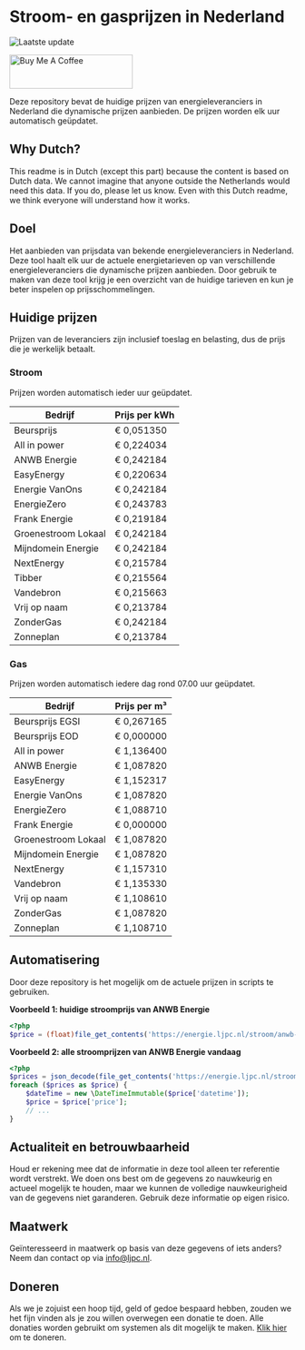 # Stroom- en gasprijzen in Nederland

![Laatste update](https://img.shields.io/badge/laatste%20update-2024--01--28%2010%3A00%20CET-brightgreen)

<a href="https://www.buymeacoffee.com/Lars-" target="_blank"><img src="https://cdn.buymeacoffee.com/buttons/v2/default-orange.png" alt="Buy Me A Coffee" height="60" style="height: 60px !important;width: 217px !important;" ></a>

Deze repository bevat de huidige prijzen van energieleveranciers in Nederland die dynamische prijzen aanbieden. De prijzen worden elk uur automatisch geüpdatet.

## Why Dutch?

This readme is in Dutch (except this part) because the content is based on Dutch data. We cannot imagine that anyone outside the Netherlands would need this data. If you do, please let us know. Even with this Dutch readme, we think
everyone will understand how it works.

## Doel

Het aanbieden van prijsdata van bekende energieleveranciers in Nederland. Deze tool haalt elk uur de actuele energietarieven op van verschillende energieleveranciers die dynamische prijzen aanbieden. Door gebruik te maken van deze tool
krijg je een overzicht van de huidige tarieven en kun je beter inspelen op prijsschommelingen.

## Huidige prijzen

Prijzen van de leveranciers zijn inclusief toeslag en belasting, dus de prijs die je werkelijk betaalt.

### Stroom

Prijzen worden automatisch ieder uur geüpdatet.

 Bedrijf | Prijs per kWh 
---------|---------------
Beursprijs | € 0,051350
All in power | € 0,224034
ANWB Energie | € 0,242184
EasyEnergy | € 0,220634
Energie VanOns | € 0,242184
EnergieZero | € 0,243783
Frank Energie | € 0,219184
Groenestroom Lokaal | € 0,242184
Mijndomein Energie | € 0,242184
NextEnergy | € 0,215784
Tibber | € 0,215564
Vandebron | € 0,215663
Vrij op naam | € 0,213784
ZonderGas | € 0,242184
Zonneplan | € 0,213784


### Gas

Prijzen worden automatisch iedere dag rond 07.00 uur geüpdatet.

 Bedrijf | Prijs per m³ 
---------|--------------
Beursprijs EGSI | € 0,267165
Beursprijs EOD | € 0,000000
All in power | € 1,136400
ANWB Energie | € 1,087820
EasyEnergy | € 1,152317
Energie VanOns | € 1,087820
EnergieZero | € 1,088710
Frank Energie | € 0,000000
Groenestroom Lokaal | € 1,087820
Mijndomein Energie | € 1,087820
NextEnergy | € 1,157310
Vandebron | € 1,135330
Vrij op naam | € 1,108610
ZonderGas | € 1,087820
Zonneplan | € 1,108710


## Automatisering

Door deze repository is het mogelijk om de actuele prijzen in scripts te gebruiken.

**Voorbeeld 1: huidige stroomprijs van ANWB Energie**

```php
<?php
$price = (float)file_get_contents('https://energie.ljpc.nl/stroom/anwb-energie-nu.txt');

```

**Voorbeeld 2: alle stroomprijzen van ANWB Energie vandaag**

```php
<?php
$prices = json_decode(file_get_contents('https://energie.ljpc.nl/stroom/all-in-power-vandaag.json'),true);
foreach ($prices as $price) {
    $dateTime = new \DateTimeImmutable($price['datetime']);
    $price = $price['price'];
    // ...
}
```

## Actualiteit en betrouwbaarheid

Houd er rekening mee dat de informatie in deze tool alleen ter referentie wordt verstrekt. We doen ons best om de gegevens zo nauwkeurig en actueel mogelijk te houden, maar we kunnen de volledige nauwkeurigheid van de gegevens niet
garanderen. Gebruik deze informatie op eigen risico.

## Maatwerk

Geïnteresseerd in maatwerk op basis van deze gegevens of iets anders? Neem dan contact op
via [info@ljpc.nl](mailto:info@ljpc.nl?subject=Energie%20prijzen).

## Doneren

Als we je zojuist een hoop tijd, geld of gedoe bespaard hebben, zouden we het fijn vinden als je zou willen overwegen een
donatie te doen. Alle donaties worden gebruikt om systemen als dit mogelijk te
maken. [Klik hier](https://www.buymeacoffee.com/Lars-) om te doneren.

